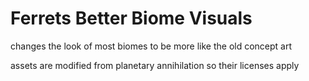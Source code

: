 # Ferrets Better Biome Visuals
 changes the look of most biomes to be more like the old concept art

assets are modified from planetary annihilation so their licenses apply